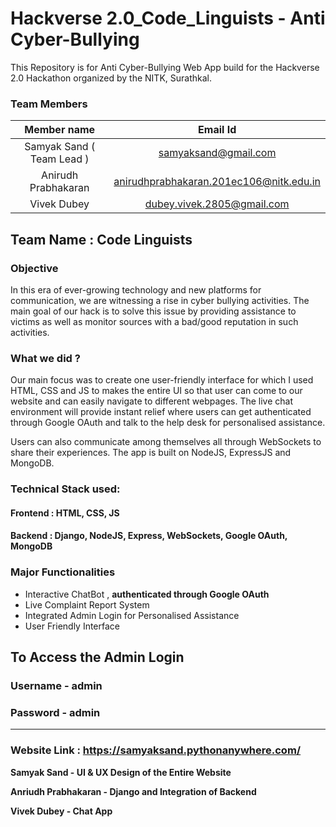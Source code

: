 # Hackverse 2.0_Code_Linguists - Anti Cyber-Bullying

This Repository is for Anti Cyber-Bullying Web App build for the Hackverse 2.0 Hackathon organized by the NITK, Surathkal.

### Team Members

| Member name|Email Id| 
| :------------: |:---------------:| 
| Samyak Sand ( Team Lead )    | samyaksand@gmail.com |
| Anirudh Prabhakaran | anirudhprabhakaran.201ec106@nitk.edu.in |    
| Vivek Dubey | dubey.vivek.2805@gmail.com       |  

## Team Name : Code Linguists

### Objective

In this era of ever-growing technology and new platforms for communication, we are witnessing a rise in cyber bullying activities. The main goal of our hack is to solve this issue by providing assistance to victims as well as monitor sources with a bad/good reputation in such activities.

### What we did ?

Our main focus was to create one user-friendly interface for which I used HTML, CSS and JS to makes the entire UI so that user can come to our website and can easily navigate to different webpages. The live chat environment will provide instant relief where users can get authenticated through Google OAuth and talk to the help desk for personalised assistance.

Users can also communicate among themselves all through WebSockets to share their experiences. The app is built on NodeJS, ExpressJS and MongoDB.

### Technical Stack used:

#### Frontend : HTML, CSS, JS 
#### Backend : Django, NodeJS, Express, WebSockets, Google OAuth, MongoDB

### Major Functionalities
- Interactive ChatBot , **authenticated through Google OAuth**	
- Live Complaint Report System 	
- Integrated Admin Login for Personalised Assistance
- User Friendly Interface
 
## To Access the Admin Login
### Username - admin
### Password - admin

---------------------------------------------------------------------------------------------

### Website Link : https://samyaksand.pythonanywhere.com/

**Samyak Sand - UI & UX Design of the Entire Website**

**Anriudh Prabhakaran - Django and Integration of Backend**

**Vivek Dubey - Chat App**

